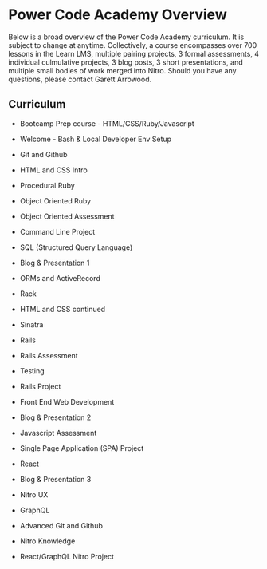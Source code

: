 # Power Code Academy Overview

Below is a broad overview of the Power Code Academy curriculum. It is subject to change at anytime. Collectively, a course encompasses over 700 lessons in the Learn LMS, multiple pairing projects, 3 formal assessments, 4 individual culmulative projects, 3 blog posts, 3 short presentations, and multiple small bodies of work merged into Nitro. Should you have any questions, please contact Garett Arrowood.

## Curriculum

* Bootcamp Prep course - HTML/CSS/Ruby/Javascript

* Welcome - Bash & Local Developer Env Setup
* Git and Github
* HTML and CSS Intro
* Procedural Ruby
* Object Oriented Ruby
* Object Oriented Assessment
* Command Line Project
* SQL (Structured Query Language)
* Blog & Presentation 1
* ORMs and ActiveRecord
* Rack
* HTML and CSS continued
* Sinatra
* Rails
* Rails Assessment
* Testing
* Rails Project
* Front End Web Development
* Blog & Presentation 2
* Javascript Assessment
* Single Page Application (SPA) Project
* React
* Blog & Presentation 3
* Nitro UX
* GraphQL
* Advanced Git and Github
* Nitro Knowledge
* React/GraphQL Nitro Project
